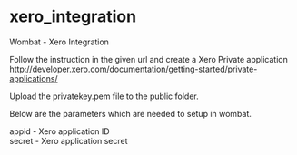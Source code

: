 # xero_integration
Wombat - Xero Integration

Follow the instruction in the given url and create a Xero Private application <br>
http://developer.xero.com/documentation/getting-started/private-applications/

Upload the privatekey.pem file to the public folder.

Below are the parameters which are needed to setup in wombat.

appid - Xero application ID <br>
secret - Xero application secret
